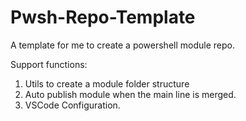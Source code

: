 # Pwsh-Repo-Template

A template for me to create a powershell module repo.

Support functions:

1. Utils to create a module folder structure
2. Auto publish module when the main line is merged.
3. VSCode Configuration.
